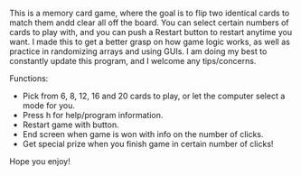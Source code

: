 This is a memory card game, where the goal is to flip two identical cards to match them andd clear all off the board. You can select certain numbers of cards to play with, and you can push a Restart button to restart anytime you want.
 I made this to get a better grasp on how game logic works, as well as practice in randomizing arrays and using GUIs. I am doing my best to constantly update this program, and I welcome any tips/concerns.

Functions:
- Pick from 6, 8, 12, 16 and 20 cards to play, or let the computer select a mode for you.
- Press h for help/program information.
- Restart game with button.
- End screen when game is won with info on the number of clicks.
- Get special prize when you finish game in certain number of clicks!


Hope you enjoy!




